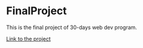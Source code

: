 # FinalProject
This is the final project of 30-days web dev program.

<a href="https://prototype-raj.github.io/FinalProject/">Link to the project </a>

